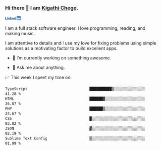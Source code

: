 ### Hi there 👋 I am [Kigathi Chege](https://www.google.com/search?q=kigathi+chege).

<!-- [![LinkedIn](/Linkedin-logo-png.png)]([link to your URL](https://www.linkedin.com/in/kigathi/)) -->

[<img alt="alt_text" width="50px" src="Linkedin-logo-png.png" />](https://www.linkedin.com/in/kigathi/)

I am a full stack software engineer. I love programming, reading, and making music.

I am attentive to details and I use my love for fixing problems using simple solutions as a motivating factor to build excellent apps.
<!-- Glad to see you here!  -->
<!-- 
${kigathi-chege}.${your.repo.id}
![visitors](https://visitor-badge.glitch.me/badge?page_id=page.id) 
-->

<!--
**kigathi-chege/kigathi-chege** is a ✨ _special_ ✨ repository because its `README.md` (this file) appears on your GitHub profile.

Here are some ideas to get you started:
-->

- 🔭 I’m currently working on something awesome.
<!--
- 🌱 I’m currently learning SpringBoot.
- 👯 I’m looking to collaborate on a Django project.
- 🤔 I’m looking for help with payment schemes.
-->
- 💬 Ask me about anything.
<!--
- 📫 How to reach me: [Gmail](mailto:chegekigathi@gmail.com)
- ⚡ Fun fact: I am a Priest ✝️
-->

<!-- 
📊️ My Github stats

<img height="180em" src="https://github-readme-stats.vercel.app/api?username=kigathi-chege&show_icons=true&hide_border=true&&count_private=true&include_all_commits=true" />
-->

📈️ This week I spent my time on:

<!--START_SECTION:waka-->

```text
TypeScript                            ██████████▒░░░░░░░░░░░░░░   41.28 %
HTML                                  ██████▓░░░░░░░░░░░░░░░░░░   26.87 %
PHP                                   ██████▒░░░░░░░░░░░░░░░░░░   24.67 %
CSS                                   █░░░░░░░░░░░░░░░░░░░░░░░░   03.82 %
JSON                                  ▓░░░░░░░░░░░░░░░░░░░░░░░░   02.19 %
Sublime Text Config                   ▒░░░░░░░░░░░░░░░░░░░░░░░░   01.09 %
```

<!--END_SECTION:waka-->
